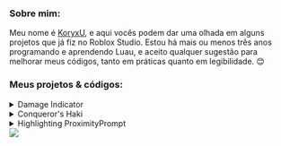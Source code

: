### Sobre mim:
Meu nome é [KoryxU](https://www.roblox.com/users/3632240168/profile), e aqui vocês podem dar uma olhada em alguns projetos que já fiz no Roblox Studio. Estou há mais ou menos três anos programando e aprendendo Luau, e aceito qualquer sugestão para melhorar meus códigos, tanto em práticas quanto em legibilidade. 😊

### Meus projetos & códigos:
<details>
<summary>Damage Indicator</summary>

## Sobre:
Eu criei essa ModuleScript na intenção de ajudar alguns desenvolvedores que não tem muita experiência com .lua no Roblox, que estão querendo criar um jogo de batalha e anime. O código é bem simples de ser usado, é apenas necessário chamar a função ```ApplyIndicator()``` usando o modelo do jogador como argumento, o indicador também pode ser adicionado em qualquer objeto que possua uma Humanoid e um corpo.

## Script:
```lua
local DamageIndicator = require(game:GetService("ReplicatedStorage").DamageIndicator)

local function onPlayerAdded(player: Player)
	player.CharacterAdded:Connect(function(character)
		-- Adicionar o indicador no jogador quando o boneco dele for criado no jogo
		DamageIndicator.ApplyIndicator(character)
	end)
end

game:GetService("Players").PlayerAdded:Connect(onPlayerAdded)

for _, v in pairs(workspace.Npcs:GetChildren()) do
	-- Adicionar o indicador em vários dummy's ou npc's
	DamageIndicator.ApplyIndicator(v)
end
```

## ModuleScript:
```lua
local TweenService = game:GetService("TweenService")

local tweenInfo = TweenInfo.new(1, Enum.EasingStyle.Linear, Enum.EasingDirection.Out, 0, false, 0)

local DamageIndicator = {}

function DamageIndicator.ApplyIndicator(Model: Model)
	local humanoid: Humanoid = Model:WaitForChild("Humanoid", 5)
	if not humanoid then error("Model não tem Humanoid.") return end
	
	local currentHealth = humanoid.Health
	local labelDuration = 3
	
	warn("Indicador de dano aplicado no Model: " .. Model.Name .. ".")
	
	humanoid.HealthChanged:Connect(function(health: number)
		if (health < currentHealth and not (humanoid:GetState() == Enum.HumanoidStateType.Dead)) then
			local gui = script.Gui:Clone()
			local text = gui.Text
			
			local result: number = (currentHealth - health)
			
			text.Text = "-" .. tostring(math.floor(result))
			
			task.delay(labelDuration, function(...)
				gui:Destroy()
			end)
			
			gui.Adornee = (humanoid.RootPart or Model.Torso or Model.PrimaryPart)
			gui.ExtentsOffset = Vector3.new(math.random(-3, 3), math.random(1, 2), 0)
			gui.Parent = Model
			
			TweenService:Create(gui, tweenInfo, {ExtentsOffset = gui.ExtentsOffset + Vector3.new(0, gui.ExtentsOffset.Y * 1.5, 0)}):Play()
			TweenService:Create(text, tweenInfo, {TextTransparency = 1}):Play()
		end
		
		currentHealth = health
	end)
end

return DamageIndicator
```

## Model:
https://create.roblox.com/store/asset/16557995812/DamageIndicatorModule
</details>

<details>
<summary>Conqueror's Haki</summary>

## Sobre:
Este projeto foi desenvolvido por mim para um jogo baseado em One Piece. Embora todos os efeitos sonoros e visuais não tenham sido criados por mim, fui responsável por criar os códigos e a lógica desse Haki. No entanto, não estarei disponibilizando os códigos usados para criar esse Haki, uma vez que foi um trabalho específico para o jogo. Estou compartilhando para que possam conhecer um pouco mais do meu trabalho.

## Vídeo:
https://github.com/KoryxU/Readme/assets/99298307/729ec6f6-785d-43ac-a2b0-14639e612050
</details>

<details>
<summary>Highlighting ProximityPrompt</summary>

## Sobre:
Quando um jogador se aproxima de um objeto com um ProximityPrompt que tem uma tag no CollectionService, o objeto ganha um destaque visual (um “Highlight”). Esse destaque some quando o jogador se afasta, mas quando o jogador aperta o prompt, o objeto fica verde aos poucos.

Esse código foi criado baseado em uma idéia que eu vi em um servidor de desenvolvedores, basta criar um código dentro do ```StarterCharacterScripts```, e colar o código dentro dele.

## LocalScript:
```lua
--// Lembre-se, coloque esse script dentro do StarterCharacterScripts.
--// Esse código foi feito com a idéia de um outro desenvolvedor que eu vi!
--// Crie uma tag para os seus ProximityPrompt em "Editor de Marcadores", e adicione os prompts na tag.
local CollectionService = game:GetService("CollectionService")
local TweenService = game:GetService("TweenService")

local tweenInfo = TweenInfo.new(0.2, Enum.EasingStyle.Linear, Enum.EasingDirection.InOut, 0, false, 0)

for _, v: ProximityPrompt in pairs(CollectionService:GetTagged("ProximityPrompt")) do
	v.PromptShown:Connect(function(inputType: Enum.ProximityPromptInputType)
		local target = v.Parent
		if not target:IsA("BasePart") then return end

		local highlight = (target:FindFirstChild("Highlight") or Instance.new("Highlight"))
		highlight.FillColor = Color3.fromRGB(68, 255, 0)
		highlight.FillTransparency = 1
		highlight.OutlineTransparency = 1
		highlight.Parent = target

		TweenService:Create(highlight, tweenInfo, {OutlineTransparency = 0}):Play()
	end)
	
	v.PromptButtonHoldBegan:Connect(function(playerWhoTriggered: Player)
		local highlight = v.Parent:FindFirstChild("Highlight")
		if not highlight then return end

		local tweenTransparency = TweenService:Create(highlight, TweenInfo.new(v.HoldDuration, Enum.EasingStyle.Linear, Enum.EasingDirection.InOut, 0, false, 0), {FillTransparency = 0.6})
		tweenTransparency:Play()

		tweenTransparency.Completed:Connect(function(playbackState: Enum.PlaybackState)
			TweenService:Create(highlight, tweenInfo, {FillTransparency = 1}):Play()
		end)
	end)
	
	v.PromptButtonHoldEnded:Connect(function(playerWhoTriggered: Player)
		local highlight = v.Parent:FindFirstChild("Highlight")
		if not highlight then return end

		TweenService:Create(highlight, tweenInfo, {FillTransparency = 1}):Play()
	end)

	v.Triggered:Connect(function(playerWhoTriggered: Player)
		local highlight = v.Parent:FindFirstChild("Highlight")
		if not highlight or highlight.FillTransparency == 1 then return end

		TweenService:Create(highlight, tweenInfo, {FillTransparency = 1}):Play()
	end)
	
	v.PromptHidden:Connect(function(...)
		local highlight = v.Parent:FindFirstChild("Highlight")
		if not highlight then return end

		local tweenTransparency = TweenService:Create(highlight, tweenInfo, {OutlineTransparency = 1})
		tweenTransparency:Play()

		tweenTransparency.Completed:Connect(function()
			highlight:Destroy()
		end)
	end)
end
```
## Vídeo:
https://github.com/KoryxU/Readme/assets/99298307/8dc40cbb-d716-4655-8c55-17fca7a650c8
</details>

<img src="https://luau-lang.org/assets/images/luau-88.png">
